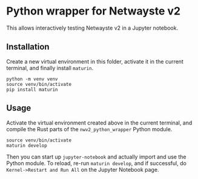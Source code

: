Python wrapper for Netwayste v2
===============================

This allows interactively testing Netwayste v2 in a Jupyter notebook.

## Installation

Create a new virtual environment in this folder, activate it in the current terminal, and finally install `maturin`.

```
python -m venv venv
source venv/bin/activate
pip install maturin
```

## Usage

Activate the virtual environment created above in the current terminal, and compile the Rust parts of the `nwv2_python_wrapper` Python module.

```
source venv/bin/activate
maturin develop
```

Then you can start up `jupyter-notebook` and actually import and use the Python module. To reload, re-run `maturin develop`, and if successful, do `Kernel->Restart and Run All` on the Jupyter Notebook page.
